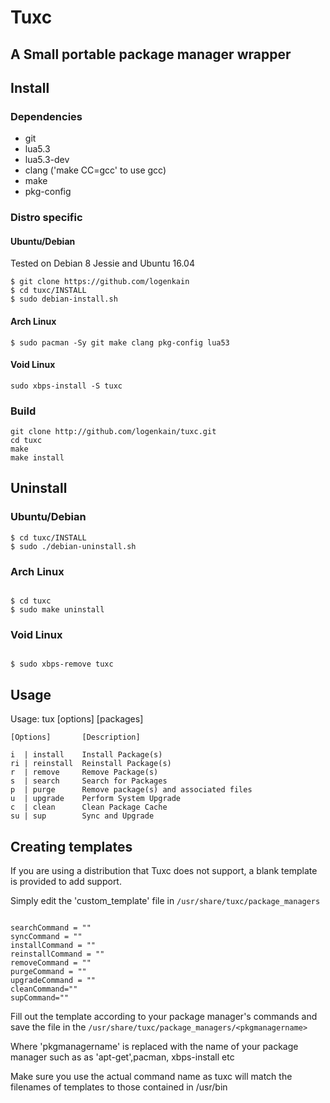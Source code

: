 # Tuxc
## A Small portable package manager wrapper  




  
## Install  
### Dependencies  

* git
* lua5.3
* lua5.3-dev
* clang ('make CC=gcc' to use gcc)
* make
* pkg-config

### Distro specific

#### Ubuntu/Debian  


Tested on Debian 8 Jessie and Ubuntu 16.04  

```
$ git clone https://github.com/logenkain
$ cd tuxc/INSTALL
$ sudo debian-install.sh

```  

#### Arch Linux  

```
$ sudo pacman -Sy git make clang pkg-config lua53

```  

#### Void Linux  

```  
sudo xbps-install -S tuxc 

```

### Build
```  
git clone http://github.com/logenkain/tuxc.git  
cd tuxc  
make  
make install  
```    

## Uninstall  

### Ubuntu/Debian

```
$ cd tuxc/INSTALL
$ sudo ./debian-uninstall.sh

```

### Arch Linux  

```

$ cd tuxc
$ sudo make uninstall

```  

### Void Linux  

```

$ sudo xbps-remove tuxc

```




## Usage  


Usage: tux [options] [packages]

	[Options]       [Description]

	i  | install    Install Package(s)
	ri | reinstall  Reinstall Package(s)
	r  | remove     Remove Package(s)
	s  | search     Search for Packages
	p  | purge      Remove package(s) and associated files
	u  | upgrade    Perform System Upgrade
	c  | clean      Clean Package Cache
	su | sup        Sync and Upgrade  
	
## Creating templates  

If you are using a distribution that Tuxc does not support, a blank template is provided to add support.  

Simply edit the 'custom_template' file in ```/usr/share/tuxc/package_managers```  


```  

searchCommand = ""  
syncCommand = ""  
installCommand = ""  
reinstallCommand = ""  
removeCommand = ""  
purgeCommand = ""  
upgradeCommand = ""  
cleanCommand=""  
supCommand=""
```  

Fill out the template according to your package manager's commands and save the file in the ```/usr/share/tuxc/package_managers/<pkgmanagername>```  

Where 'pkgmanagername' is replaced with the name of your package manager such as as 'apt-get',pacman, xbps-install etc  

Make sure you use the actual command name as tuxc will match the filenames of templates to those contained in /usr/bin
